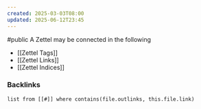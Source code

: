 ```yaml
---
created: 2025-03-03T08:00
updated: 2025-06-12T23:45
---
```

#public
A Zettel may be connected in the following 
- [[Zettel Tags]]
- [[Zettel Links]]
- [[Zettel Indices]]

### Backlinks
```dataview 
list from [[#]] where contains(file.outlinks, this.file.link)
```

